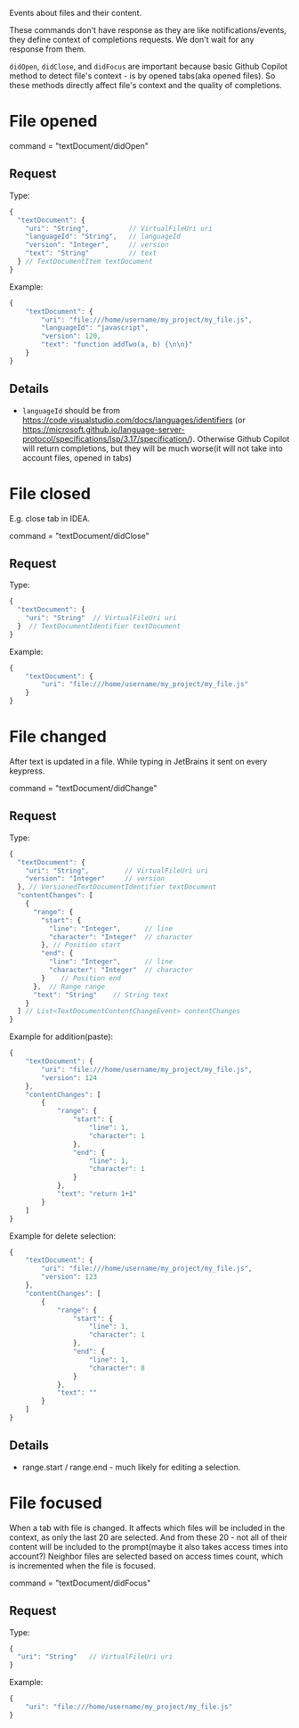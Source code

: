 Events about files and their content.

These commands don't have response as they are like notifications/events, they define context of completions requests. We don't wait for any response from them.

`didOpen`, `didClose`, and `didFocus` are important because basic Github Copilot method to detect file's context - is by opened tabs(aka opened files). So these methods directly affect file's context and the quality of completions.

# File opened

command = "textDocument/didOpen"

## Request

Type:
```javascript
{
  "textDocument": {
    "uri": "String",          // VirtualFileUri uri
    "languageId": "String",   // languageId
    "version": "Integer",     // version
    "text": "String"          // text
  } // TextDocumentItem textDocument
}
```

Example:
```javascript
{
    "textDocument": {
        "uri": "file:///home/username/my_project/my_file.js",
        "languageId": "javascript",
        "version": 120,
        "text": "function addTwo(a, b) {\n\n}"
    }
}
```

## Details

* `languageId` should be from https://code.visualstudio.com/docs/languages/identifiers (or https://microsoft.github.io/language-server-protocol/specifications/lsp/3.17/specification/). Otherwise Github Copilot will return completions, but they will be much worse(it will not take into account files, opened in tabs)


# File closed

E.g. close tab in IDEA.

command = "textDocument/didClose"

## Request

Type:
```javascript
{
  "textDocument": {
    "uri": "String"  // VirtualFileUri uri
  }  // TextDocumentIdentifier textDocument
}
```

Example:
```javascript
{
    "textDocument": {
        "uri": "file:///home/username/my_project/my_file.js"
    }
}
```

# File changed


After text is updated in a file. While typing in JetBrains it sent on every keypress.

command = "textDocument/didChange"

## Request

Type:
```javascript
{
  "textDocument": {
    "uri": "String",         // VirtualFileUri uri
    "version": "Integer"     // version
  }, // VersionedTextDocumentIdentifier textDocument
  "contentChanges": [
    {
      "range": {
        "start": {
          "line": "Integer",      // line
          "character": "Integer"  // character
        }, // Position start
        "end": {
          "line": "Integer",      // line
          "character": "Integer"  // character
        }    // Position end
      },  // Range range
      "text": "String"    // String text
    }
  ] // List<TextDocumentContentChangeEvent> contentChanges
}
```

Example for addition(paste):
```javascript
{
    "textDocument": {
        "uri": "file:///home/username/my_project/my_file.js",
        "version": 124
    },
    "contentChanges": [
        {
            "range": {
                "start": {
                    "line": 1,
                    "character": 1
                },
                "end": {
                    "line": 1,
                    "character": 1
                }
            },
            "text": "return 1+1"
        }
    ]
}
```


Example for delete selection:
```javascript
{
    "textDocument": {
        "uri": "file:///home/username/my_project/my_file.js",
        "version": 123
    },
    "contentChanges": [
        {
            "range": {
                "start": {
                    "line": 1,
                    "character": 1
                },
                "end": {
                    "line": 1,
                    "character": 8
                }
            },
            "text": ""
        }
    ]
}
```

## Details

* range.start / range.end - much likely for editing a selection.


# File focused

When a tab with file is changed. It affects which files will be included in the context, as only the last 20 are selected. And from these 20 - not all of their content will be included to the prompt(maybe it also takes access times into account?)
Neighbor files are selected based on access times count, which is incremented when the file is focused.

command = "textDocument/didFocus"

## Request

Type:
```javascript
{
  "uri": "String"   // VirtualFileUri uri
}
```

Example:
```javascript
{
    "uri": "file:///home/username/my_project/my_file.js"
}
```
